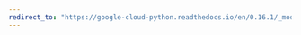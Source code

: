```yaml
---
redirect_to: "https://google-cloud-python.readthedocs.io/en/0.16.1/_modules/gcloud/bigtable/happybase/pool.html"
---
```

